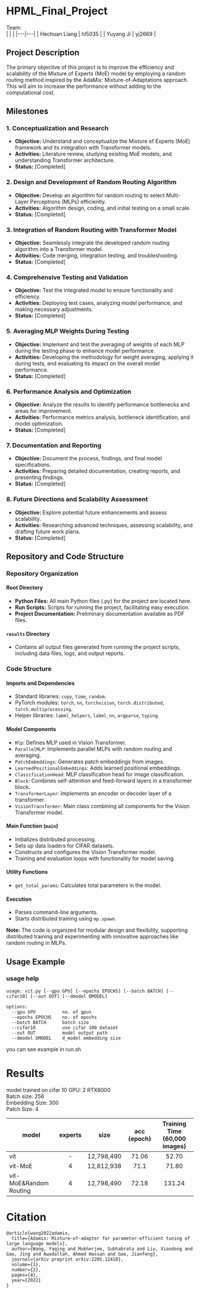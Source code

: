 # HPML_Final_Project

Team:<br>
| | |
|---|---|
| Hechuan Liang | hl5035 |
| Yuyang Ji | yj2669 |

## Project Description
The primary objective of this project is to improve the efficiency and scalability of the Mixture of Experts (MoE) model by employing a random routing method inspired by the AdaMix: Mixture-of-Adaptations approach. This will aim to increase the performance without adding to the computational cost.

## Milestones

### 1. Conceptualization and Research
- **Objective:** Understand and conceptualize the Mixture of Experts (MoE) framework and its integration with Transformer models.
- **Activities:** Literature review, studying existing MoE models, and understanding Transformer architecture.
- **Status:** [Completed]

### 2. Design and Development of Random Routing Algorithm
- **Objective:** Develop an algorithm for random routing to select Multi-Layer Perceptrons (MLPs) efficiently.
- **Activities:** Algorithm design, coding, and initial testing on a small scale.
- **Status:** [Completed]

### 3. Integration of Random Routing with Transformer Model
- **Objective:** Seamlessly integrate the developed random routing algorithm into a Transformer model.
- **Activities:** Code merging, integration testing, and troubleshooting.
- **Status:** [Completed]

### 4. Comprehensive Testing and Validation
- **Objective:** Test the integrated model to ensure functionality and efficiency.
- **Activities:** Deploying test cases, analyzing model performance, and making necessary adjustments.
- **Status:** [Completed]

### 5. Averaging MLP Weights During Testing
- **Objective:** Implement and test the averaging of weights of each MLP during the testing phase to enhance model performance.
- **Activities:** Developing the methodology for weight averaging, applying it during tests, and evaluating its impact on the overall model performance.
- **Status:** [Completed]

### 6. Performance Analysis and Optimization
- **Objective:** Analyze the results to identify performance bottlenecks and areas for improvement.
- **Activities:** Performance metrics analysis, bottleneck identification, and model optimization.
- **Status:** [Completed]

### 7. Documentation and Reporting
- **Objective:** Document the process, findings, and final model specifications.
- **Activities:** Preparing detailed documentation, creating reports, and presenting findings.
- **Status:** [Completed]

### 8. Future Directions and Scalability Assessment
- **Objective:** Explore potential future enhancements and assess scalability.
- **Activities:** Researching advanced techniques, assessing scalability, and drafting future work plans.
- **Status:** [Completed]

## Repository and Code Structure

### Repository Organization

#### Root Directory
- **Python Files:** All main Python files (.py) for the project are located here.
- **Run Scripts:** Scripts for running the project, facilitating easy execution.
- **Project Documentation:** Preliminary documentation available as PDF files.

#### `results` Directory
- Contains all output files generated from running the project scripts, including data files, logs, and output reports.

### Code Structure

#### Imports and Dependencies
- Standard libraries: `copy`, `time`, `random`.
- PyTorch modules: `torch`, `nn`, `torchvision`, `torch.distributed`, `torch.multiprocessing`.
- Helper libraries: `labml_helpers`, `labml_nn`, `argparse`, `typing`.

#### Model Components
- `Mlp`: Defines MLP used in Vision Transformer.
- `ParallelMLP`: Implements parallel MLPs with random routing and averaging.
- `PatchEmbeddings`: Generates patch embeddings from images.
- `LearnedPositionalEmbeddings`: Adds learned positional embeddings.
- `ClassificationHead`: MLP classification head for image classification.
- `Block`: Combines self-attention and feed-forward layers in a transformer block.
- `TransformerLayer`: Implements an encoder or decoder layer of a transformer.
- `VisionTransformer`: Main class combining all components for the Vision Transformer model.

#### Main Function (`main`)
- Initializes distributed processing.
- Sets up data loaders for CIFAR datasets.
- Constructs and configures the Vision Transformer model.
- Training and evaluation loops with functionality for model saving.

#### Utility Functions
- `get_total_params`: Calculates total parameters in the model.

#### Execution
- Parses command-line arguments.
- Starts distributed training using `mp.spawn`.

**Note:** The code is organized for modular design and flexibility, supporting distributed training and experimenting with innovative approaches like random routing in MLPs.



## Usage Example
### usage help
```
usage: vit.py [--gpu GPU] [--epochs EPOCHS] [--batch BATCH] [--cifar10] [--out OUT] [--dmodel DMODEL]

options:
  --gpu GPU          no. of gpus
  --epochs EPOCHS    no. of epochs
  --batch BATCH      batch size
  --cifar10          use cifar 100 dataset
  --out OUT          model output path
  --dmodel DMODEL    d_model embedding size
```
you can see example in run.sh


# Results
model trained on cifar 10
GPU: 2 RTX8000<br>
Batch size: 256<br>
Embedding Size: 300<br>
Patch Size: 4


| model | experts | size | acc (epoch) | Training Time (60,000 images) |
|----|:----:|:----:|:-----:|:-----:|
| vit | - | 12,798,490 | 71.06 | 52.70 |
| vit-MoE | 4 | 12,812,938 | 71.1 | 71.80 |
| vit-MoE&Random Routing | 4 | 12,798,490 | 72.18 | 131.24 |


# Citation
```
@article{wang2022adamix,
  title={Adamix: Mixture-of-adapter for parameter-efficient tuning of large language models},
  author={Wang, Yaqing and Mukherjee, Subhabrata and Liu, Xiaodong and Gao, Jing and Awadallah, Ahmed Hassan and Gao, Jianfeng},
  journal={arXiv preprint arXiv:2205.12410},
  volume={1},
  number={2},
  pages={4},
  year={2022}
}
```
